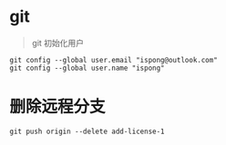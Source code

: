 # git

> git 初始化用户
```shell script
git config --global user.email "ispong@outlook.com"
git config --global user.name "ispong"
```


# 删除远程分支
```shell script
git push origin --delete add-license-1
```

